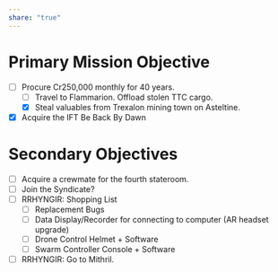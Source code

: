 ```yaml
---
share: "true"
---
```

# Primary Mission Objective  
- [ ] Procure Cr250,000 monthly for 40 years.  
    - [ ] Travel to Flammarion. Offload stolen TTC cargo.  
    - [x] Steal valuables from Trexalon mining town on Asteltine.  
- [x] Acquire the IFT Be Back By Dawn  
# Secondary Objectives  
- [ ] Acquire a crewmate for the fourth stateroom.  
- [ ] Join the Syndicate?  
- [ ] RRHYNGIR: Shopping List  
    - [ ] Replacement Bugs  
    - [ ] Data Display/Recorder for connecting to computer (AR headset upgrade)  
    - [ ] Drone Control Helmet + Software  
    - [ ] Swarm Controller Console + Software  
- [ ] RRHYNGIR: Go to Mithril.